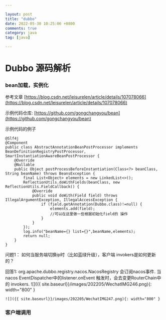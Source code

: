 ```yaml
---

layout: post
title: "dubbo"
date: 2022-05-30 10:25:06 +0800
comments: true
category: java
tag: [java]

---
```


# Dubbo 源码解析

### bean加载，实例化

参考文章 [https://blog.csdn.net/leisurelen/article/details/107078066](https://blog.csdn.net/leisurelen/article/details/107078066)





示例代码仓库: [https://github.com/gongchangyou/bean](https://github.com/gongchangyou/bean)



示例代码的例子

```
@Slf4j
@Component
public class AbstractAnnotationBeanPostProcessor implements BeanDefinitionRegistryPostProcessor, SmartInstantiationAwareBeanPostProcessor {
    @Override
    @Nullable
    public Object postProcessBeforeInstantiation(Class<?> beanClass, String beanName) throws BeansException {
        final List<Object> elements = new LinkedList<>();
        ReflectionUtils.doWithFields(beanClass, new ReflectionUtils.FieldCallback() {
            @Override
            public void doWith(Field field) throws IllegalArgumentException, IllegalAccessException {
                if (field.getAnnotation(Dubbo.class)!=null) {
                    elements.add(field);
                    //可以在这里做一些根据初始化field的 操作
                }
            }
        });
        log.info("beanName={} list={}",beanName,elements);
        return null;
    }
}
```



问题1： 如何当服务端切换ip时（比如蓝绿升级），客户端 invokers是如何更新的？

回答1: org.apache.dubbo.registry.nacos.NacosRegistry 会订阅nacos事件. 当nacos EventDispatcher中的listener.onEvent 触发时，会去变更RouterChain中的 invokers.
    ![]({{ site.baseurl}}/images/202205/WechatIMG246.png){: width="800" }

    ![]({{ site.baseurl}}/images/202205/WechatIMG247.png){: width="800" }

### 客户端调用



